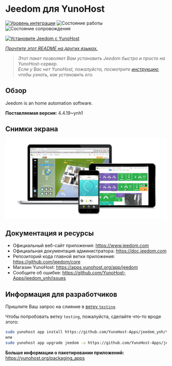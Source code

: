 <!--
Важно: этот README был автоматически сгенерирован <https://github.com/YunoHost/apps/tree/master/tools/readme_generator>
Он НЕ ДОЛЖЕН редактироваться вручную.
-->

# Jeedom для YunoHost

[![Уровень интеграции](https://apps.yunohost.org/badge/integration/jeedom)](https://ci-apps.yunohost.org/ci/apps/jeedom/)
![Состояние работы](https://apps.yunohost.org/badge/state/jeedom)
![Состояние сопровождения](https://apps.yunohost.org/badge/maintained/jeedom)

[![Установите Jeedom с YunoHost](https://install-app.yunohost.org/install-with-yunohost.svg)](https://install-app.yunohost.org/?app=jeedom)

*[Прочтите этот README на других языках.](./ALL_README.md)*

> *Этот пакет позволяет Вам установить Jeedom быстро и просто на YunoHost-сервер.*  
> *Если у Вас нет YunoHost, пожалуйста, посмотрите [инструкцию](https://yunohost.org/install), чтобы узнать, как установить его.*

## Обзор

Jeedom is an home automation software.


**Поставляемая версия:** 4.4.19~ynh1

## Снимки экрана

![Снимок экрана Jeedom](./doc/screenshots/01-Appli-jeedom.png)

## Документация и ресурсы

- Официальный веб-сайт приложения: <https://www.jeedom.com>
- Официальная документация администратора: <https://doc.jeedom.com>
- Репозиторий кода главной ветки приложения: <https://github.com/jeedom/core>
- Магазин YunoHost: <https://apps.yunohost.org/app/jeedom>
- Сообщите об ошибке: <https://github.com/YunoHost-Apps/jeedom_ynh/issues>

## Информация для разработчиков

Пришлите Ваш запрос на слияние в [ветку `testing`](https://github.com/YunoHost-Apps/jeedom_ynh/tree/testing).

Чтобы попробовать ветку `testing`, пожалуйста, сделайте что-то вроде этого:

```bash
sudo yunohost app install https://github.com/YunoHost-Apps/jeedom_ynh/tree/testing --debug
или
sudo yunohost app upgrade jeedom -u https://github.com/YunoHost-Apps/jeedom_ynh/tree/testing --debug
```

**Больше информации о пакетировании приложений:** <https://yunohost.org/packaging_apps>
